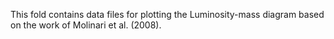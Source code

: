 This fold contains data files for plotting the Luminosity-mass diagram based on the work of Molinari et al. (2008).
